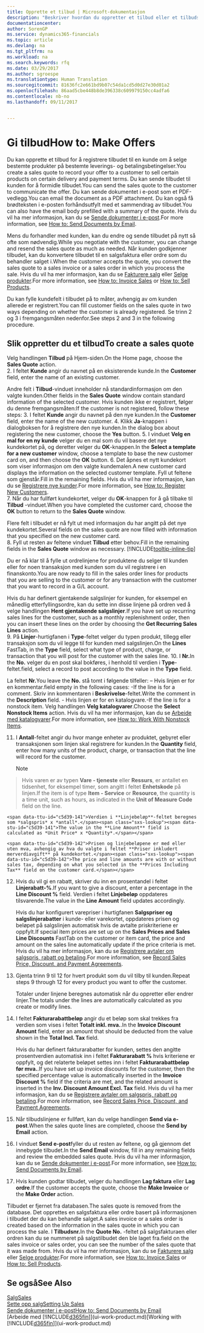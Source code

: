```yaml
---
title: Opprette et tilbud | Microsoft-dokumentasjon
description: "Beskriver hvordan du oppretter et tilbud eller et tilbudsforespørselsdokument for å registrere tilbudet til en kunde og selge produkter under visse betingelser."
documentationcenter: 
author: SorenGP
ms.service: dynamics365-financials
ms.topic: article
ms.devlang: na
ms.tgt_pltfrm: na
ms.workload: na
ms.search.keywords: rfq
ms.date: 03/29/2017
ms.author: sgroespe
ms.translationtype: Human Translation
ms.sourcegitcommit: 81636fc2e661bd9b07c54da1cd5d0d27e30d01a2
ms.openlocfilehash: 86aad5cbe448b8de396338c609979150cc4adfa6
ms.contentlocale: nb-no
ms.lasthandoff: 09/11/2017


---
```

# <a name="how-to-make-offers"></a><span data-ttu-id="c5d39-103">Gi tilbud</span><span class="sxs-lookup"><span data-stu-id="c5d39-103">How to: Make Offers</span></span>
<span data-ttu-id="c5d39-104">Du kan opprette et tilbud for å registrere tilbudet til en kunde om å selge bestemte produkter på bestemte leverings- og betalingsbetingelser.</span><span class="sxs-lookup"><span data-stu-id="c5d39-104">You create a sales quote to record your offer to a customer to sell certain products on certain delivery and payment terms.</span></span> <span data-ttu-id="c5d39-105">Du kan sende tilbudet til kunden for å formidle tilbudet.</span><span class="sxs-lookup"><span data-stu-id="c5d39-105">You can send the sales quote to the customer to communicate the offer.</span></span> <span data-ttu-id="c5d39-106">Du kan sende dokumentet i e-post som et PDF-vedlegg.</span><span class="sxs-lookup"><span data-stu-id="c5d39-106">You can email the document as a PDF attachment.</span></span> <span data-ttu-id="c5d39-107">Du kan også få brødteksten i e-posten forhåndsutfylt med et sammendrag av tilbudet.</span><span class="sxs-lookup"><span data-stu-id="c5d39-107">You can also have the email body prefilled with a summary of the quote.</span></span> <span data-ttu-id="c5d39-108">Hvis du vil ha mer informasjon, kan du se [Sende dokumenter i e-post](ui-how-send-documents-email.md).</span><span class="sxs-lookup"><span data-stu-id="c5d39-108">For more information, see [How to: Send Documents by Email](ui-how-send-documents-email.md).</span></span>

<span data-ttu-id="c5d39-109">Mens du forhandler med kunden, kan du endre og sende tilbudet på nytt så ofte som nødvendig.</span><span class="sxs-lookup"><span data-stu-id="c5d39-109">While you negotiate with the customer, you can change and resend the sales quote as much as needed.</span></span> <span data-ttu-id="c5d39-110">Når kunden godkjenner tilbudet, kan du konvertere tilbudet til en salgsfaktura eller ordre som du behandler salget i.</span><span class="sxs-lookup"><span data-stu-id="c5d39-110">When the customer accepts the quote, you convert the sales quote to a sales invoice or a sales order in which you process the sale.</span></span> <span data-ttu-id="c5d39-111">Hvis du vil ha mer informasjon, kan du se [Fakturere salg](sales-how-invoice-sales.md) eller [Selge produkter](sales-how-sell-products.md).</span><span class="sxs-lookup"><span data-stu-id="c5d39-111">For more information, see [How to: Invoice Sales](sales-how-invoice-sales.md) or [How to: Sell Products](sales-how-sell-products.md).</span></span>

<span data-ttu-id="c5d39-112">Du kan fylle kundefelt i tilbudet på to måter, avhengig av om kunden allerede er registrert.</span><span class="sxs-lookup"><span data-stu-id="c5d39-112">You can fill customer fields on the sales quote in two ways depending on whether the customer is already registered.</span></span> <span data-ttu-id="c5d39-113">Se trinn 2 og 3 i fremgangsmåten nedenfor.</span><span class="sxs-lookup"><span data-stu-id="c5d39-113">See steps 2 and 3 in the following procedure.</span></span>

## <a name="to-create-a-sales-quote"></a><span data-ttu-id="c5d39-114">Slik oppretter du et tilbud</span><span class="sxs-lookup"><span data-stu-id="c5d39-114">To create a sales quote</span></span>
<span data-ttu-id="c5d39-115">Velg handlingen **Tilbud** på Hjem-siden.</span><span class="sxs-lookup"><span data-stu-id="c5d39-115">On the Home page,  choose the **Sales Quote** action.</span></span>  
2. <span data-ttu-id="c5d39-116">I feltet **Kunde** angir du navnet på en eksisterende kunde.</span><span class="sxs-lookup"><span data-stu-id="c5d39-116">In the **Customer** field, enter the name of an existing customer.</span></span>

   <span data-ttu-id="c5d39-117">Andre felt i **Tilbud**-vinduet inneholder nå standardinformasjon om den valgte kunden.</span><span class="sxs-lookup"><span data-stu-id="c5d39-117">Other fields in the **Sales Quote** window contain standard information of the selected customer.</span></span> <span data-ttu-id="c5d39-118">Hvis kunden ikke er registrert, følger du denne fremgangsmåten:</span><span class="sxs-lookup"><span data-stu-id="c5d39-118">If the customer is not registered, follow these steps:</span></span>
3. <span data-ttu-id="c5d39-119">I feltet **Kunde** angir du navnet på den nye kunden.</span><span class="sxs-lookup"><span data-stu-id="c5d39-119">In the **Customer** field, enter the name of the new customer.</span></span>
4. <span data-ttu-id="c5d39-120">Klikk **Ja**-knappen i dialogboksen for å registrere den nye kunden.</span><span class="sxs-lookup"><span data-stu-id="c5d39-120">In the dialog box about registering the new customer, choose the **Yes** button.</span></span>
5. <span data-ttu-id="c5d39-121">I vinduet **Velg en mal for en ny kunde** velger du en mal som du vil basere det nye kundekortet på, og deretter velger du **OK**-knappen.</span><span class="sxs-lookup"><span data-stu-id="c5d39-121">In the **Select a template for a new customer** window, choose a template to base the new customer card on, and then choose the **OK** button.</span></span>
6. <span data-ttu-id="c5d39-122">Det åpnes et nytt kundekort som viser informasjon om den valgte kundemalen.</span><span class="sxs-lookup"><span data-stu-id="c5d39-122">A new customer card displays the information on the selected customer template.</span></span> <span data-ttu-id="c5d39-123">Fyll ut feltene som gjenstår.</span><span class="sxs-lookup"><span data-stu-id="c5d39-123">Fill in the remaining fields.</span></span> <span data-ttu-id="c5d39-124">Hvis du vil ha mer informasjon, kan du se [Registrere nye kunder](sales-how-register-new-customers.md).</span><span class="sxs-lookup"><span data-stu-id="c5d39-124">For more information, see [How to: Register New Customers](sales-how-register-new-customers.md).</span></span>  
7. <span data-ttu-id="c5d39-125">Når du har fullført kundekortet, velger du **OK**-knappen for å gå tilbake til **Tilbud** -vinduet.</span><span class="sxs-lookup"><span data-stu-id="c5d39-125">When you have completed the customer card, choose the **OK** button to return to the **Sales Quote** window.</span></span>

   <span data-ttu-id="c5d39-126">Flere felt i tilbudet er nå fylt ut med informasjon du har angitt på det nye kundekortet.</span><span class="sxs-lookup"><span data-stu-id="c5d39-126">Several fields on the sales quote are now filled with information that you specified on the new customer card.</span></span>  
8. <span data-ttu-id="c5d39-127">Fyll ut resten av feltene vinduet **Tilbud** etter behov.</span><span class="sxs-lookup"><span data-stu-id="c5d39-127">Fill in the remaining fields in the **Sales Quote** window as necessary.</span></span> [!INCLUDE[tooltip-inline-tip](includes/tooltip-inline-tip_md.md)]  

<span data-ttu-id="c5d39-128">Du er nå klar til å fylle ut ordrelinjene for produktene du selger til kunden eller for noen transaksjon med kunden som du vil registrere i en finanskonto.</span><span class="sxs-lookup"><span data-stu-id="c5d39-128">You are now ready to fill in the sales order lines for products that you are selling to the customer or for any transaction with the customer that you want to record in a G/L account.</span></span>   

<span data-ttu-id="c5d39-129">Hvis du har definert gjentakende salgslinjer for kunden, for eksempel en månedlig etterfyllingsordre, kan du sette inn disse linjene på ordren ved å velge handlingen **Hent gjentakende salgslinjer**.</span><span class="sxs-lookup"><span data-stu-id="c5d39-129">If you have set up recurring sales lines for the customer, such as a monthly replenishment order, then you can insert these lines on the order by choosing the **Get Recurring Sales Lines** action.</span></span>  
9. <span data-ttu-id="c5d39-130">På **Linjer**-hurtigfanen i **Type**-feltet velger du typen produkt, tillegg eller transaksjon som du vil legge til for kunden med salgslinjen.</span><span class="sxs-lookup"><span data-stu-id="c5d39-130">On the **Lines** FastTab, in the **Type** field, select what type of product, charge, or transaction that you will post for the customer with the sales line.</span></span>
10. <span data-ttu-id="c5d39-131">I **Nr.**</span><span class="sxs-lookup"><span data-stu-id="c5d39-131">In the **No.**</span></span> <span data-ttu-id="c5d39-132">velger du en post skal bokføres, i henhold til verdien i **Type**-feltet.</span><span class="sxs-lookup"><span data-stu-id="c5d39-132">field, select a record to post according to the value in the **Type** field.</span></span>

 <span data-ttu-id="c5d39-133">La feltet **Nr.**</span><span class="sxs-lookup"><span data-stu-id="c5d39-133">You leave the **No.**</span></span> <span data-ttu-id="c5d39-134">stå tomt i følgende tilfeller: – Hvis linjen er for en kommentar.</span><span class="sxs-lookup"><span data-stu-id="c5d39-134">field empty in the following cases: -If the line is for a comment.</span></span> <span data-ttu-id="c5d39-135">Skriv inn kommentaren i **Beskrivelse**-feltet.</span><span class="sxs-lookup"><span data-stu-id="c5d39-135">Write the comment in the **Description** field.</span></span>
 <span data-ttu-id="c5d39-136">- Hvis linjen er for en katalogvare.</span><span class="sxs-lookup"><span data-stu-id="c5d39-136">-If the line is for a nonstock item.</span></span> <span data-ttu-id="c5d39-137">Velg handlingen **Velg katalogvarer**.</span><span class="sxs-lookup"><span data-stu-id="c5d39-137">Choose the **Select Nonstock Items** action.</span></span> <span data-ttu-id="c5d39-138">Hvis du vil ha mer informasjon, kan du se [Arbeide med katalogvarer](inventory-how-work-nonstock-items.md).</span><span class="sxs-lookup"><span data-stu-id="c5d39-138">For more information, see [How to: Work With Nonstock Items](inventory-how-work-nonstock-items.md).</span></span>

11. <span data-ttu-id="c5d39-139">I **Antall**-feltet angir du hvor mange enheter av produktet, gebyret eller transaksjonen som linjen skal registrere for kunden.</span><span class="sxs-lookup"><span data-stu-id="c5d39-139">In the **Quantity** field, enter how many units of the product, charge, or transaction that the line will record for the customer.</span></span>

    > [!NOTE]  
>   <span data-ttu-id="c5d39-140">Hvis varen er av typen **Vare - tjeneste** eller **Ressurs**, er antallet en tidsenhet, for eksempel timer, som angitt i feltet **Enhetskode** på linjen.</span><span class="sxs-lookup"><span data-stu-id="c5d39-140">If the item is of type **Item - Service** or **Resource**, the quantity is a time unit, such as hours, as indicated in the **Unit of Measure Code** field on the line.</span></span>  

    <span data-ttu-id="c5d39-141">Verdien i **Linjebeløp**-feltet beregnes som *salgspris* x *antall*.</span><span class="sxs-lookup"><span data-stu-id="c5d39-141">The value in the **Line Amount** field is calculated as *Unit Price* x *Quantity*.</span></span>  

    <span data-ttu-id="c5d39-142">Prisen og linjebeløpene er med eller uten mva, avhengig av hva du valgte i feltet **Priser inkludert merverdiavgift** på kundekortet.</span><span class="sxs-lookup"><span data-stu-id="c5d39-142">The price and line amounts are with or without sales tax, depending on what you selected in the **Prices Including Tax** field on the customer card.</span></span>  
12. <span data-ttu-id="c5d39-143">Hvis du vil gi en rabatt, skriver du inn en prosentandel i feltet **Linjerabatt-%**.</span><span class="sxs-lookup"><span data-stu-id="c5d39-143">If you want to give a discount, enter a percentage in the **Line Discount %** field.</span></span> <span data-ttu-id="c5d39-144">Verdien i feltet **Linjebeløp** oppdateres tilsvarende.</span><span class="sxs-lookup"><span data-stu-id="c5d39-144">The value in the **Line Amount** field updates accordingly.</span></span>  

    <span data-ttu-id="c5d39-145">Hvis du har konfigurert varepriser i hurtigfanen **Salgspriser og salgslinjerabatter** i kunde- eller varekortet, oppdateres prisen og beløpet på salgslinjen automatisk hvis de avtalte priskriteriene er oppfylt.</span><span class="sxs-lookup"><span data-stu-id="c5d39-145">If special item prices are set up on the **Sales Prices and Sales Line Discounts** FastTab on the customer or item card, the price and amount on the sales line automatically update if the price criteria is met.</span></span> <span data-ttu-id="c5d39-146">Hvis du vil ha mer informasjon, kan du se [Registrere avtaler om salgspris, rabatt og betaling](sales-how-record-sales-price-discount-payment-agreements.md).</span><span class="sxs-lookup"><span data-stu-id="c5d39-146">For more information, see [Record Sales Price, Discount, and Payment Agreements](sales-how-record-sales-price-discount-payment-agreements.md).</span></span>  
13. <span data-ttu-id="c5d39-147">Gjenta trinn 9 til 12 for hvert produkt som du vil tilby til kunden.</span><span class="sxs-lookup"><span data-stu-id="c5d39-147">Repeat steps 9 through 12 for every product you want to offer the customer.</span></span>  

    <span data-ttu-id="c5d39-148">Totaler under linjene beregnes automatisk når du oppretter eller endrer linjer.</span><span class="sxs-lookup"><span data-stu-id="c5d39-148">The totals under the lines are automatically calculated as you create or modify lines.</span></span>  
14. <span data-ttu-id="c5d39-149">I feltet **Fakturarabattbeløp** angir du et beløp som skal trekkes fra verdien som vises i feltet **Totalt inkl. mva.**.</span><span class="sxs-lookup"><span data-stu-id="c5d39-149">In the **Invoice Discount Amount** field, enter an amount that should be deducted from the value shown in the **Total Incl. Tax** field.</span></span>

    <span data-ttu-id="c5d39-150">Hvis du har definert fakturarabatter for kunden, settes den angitte prosentverdien automatisk inn i feltet **Fakturarabatt %** hvis kriteriene er oppfylt, og det relaterte beløpet settes inn i feltet **Fakturarabattbeløp før mva.**.</span><span class="sxs-lookup"><span data-stu-id="c5d39-150">If you have set up invoice discounts for the customer, then the specified percentage value is automatically inserted in the **Invoice Discount %** field if the criteria are met, and the related amount is inserted in the **Inv. Discount Amount Excl. Tax** field.</span></span> <span data-ttu-id="c5d39-151">Hvis du vil ha mer informasjon, kan du se [Registrere avtaler om salgspris, rabatt og betaling](sales-how-record-sales-price-discount-payment-agreements.md).</span><span class="sxs-lookup"><span data-stu-id="c5d39-151">For more information, see [Record Sales Price, Discount, and Payment Agreements](sales-how-record-sales-price-discount-payment-agreements.md).</span></span>
15. <span data-ttu-id="c5d39-152">Når tilbudslinjene er fullført, kan du velge handlingen **Send via e-post**.</span><span class="sxs-lookup"><span data-stu-id="c5d39-152">When the sales quote lines are completed, choose the **Send by Email** action.</span></span>
16. <span data-ttu-id="c5d39-153">I vinduet **Send e-post**fyller du ut resten av feltene, og gå gjennom det innebygde tilbudet.</span><span class="sxs-lookup"><span data-stu-id="c5d39-153">In the **Send Email** window, fill in any remaining fields and review the embedded sales quote.</span></span> <span data-ttu-id="c5d39-154">Hvis du vil ha mer informasjon, kan du se [Sende dokumenter i e-post](ui-how-send-documents-email.md).</span><span class="sxs-lookup"><span data-stu-id="c5d39-154">For more information, see [How to: Send Documents by Email](ui-how-send-documents-email.md).</span></span>
17. <span data-ttu-id="c5d39-155">Hvis kunden godtar tilbudet, velger du handlingen **Lag faktura** eller **Lag ordre**.</span><span class="sxs-lookup"><span data-stu-id="c5d39-155">If the customer accepts the quote, choose the **Make Invoice** or the **Make Order** action.</span></span>

<span data-ttu-id="c5d39-156">Tilbudet er fjernet fra databasen.</span><span class="sxs-lookup"><span data-stu-id="c5d39-156">The sales quote is removed from the database.</span></span> <span data-ttu-id="c5d39-157">Det opprettes en salgsfaktura eller ordre basert på informasjonen i tilbudet der du kan behandle salget.</span><span class="sxs-lookup"><span data-stu-id="c5d39-157">A sales invoice or a sales order is created based on the information in the sales quote in which you can process the sale.</span></span> <span data-ttu-id="c5d39-158">I **Tilbudsnr.**</span><span class="sxs-lookup"><span data-stu-id="c5d39-158">In the **Quote No.**</span></span> <span data-ttu-id="c5d39-159">-feltet på salgsfakturaen eller ordren kan du se nummeret på salgstilbudet den ble laget fra.</span><span class="sxs-lookup"><span data-stu-id="c5d39-159">field on the sales invoice or sales order, you can see the number of the sales quote that it was made from.</span></span> <span data-ttu-id="c5d39-160">Hvis du vil ha mer informasjon, kan du se [Fakturere salg](sales-how-invoice-sales.md) eller [Selge produkter](sales-how-sell-products.md).</span><span class="sxs-lookup"><span data-stu-id="c5d39-160">For more information, see [How to: Invoice Sales](sales-how-invoice-sales.md) or [How to: Sell Products](sales-how-sell-products.md).</span></span>

## <a name="see-also"></a><span data-ttu-id="c5d39-161">Se også</span><span class="sxs-lookup"><span data-stu-id="c5d39-161">See Also</span></span>
[<span data-ttu-id="c5d39-162">Salg</span><span class="sxs-lookup"><span data-stu-id="c5d39-162">Sales</span></span>](sales-manage-sales.md)  
[<span data-ttu-id="c5d39-163">Sette opp salg</span><span class="sxs-lookup"><span data-stu-id="c5d39-163">Setting Up Sales</span></span>](sales-setup-sales.md)  
[<span data-ttu-id="c5d39-164">Sende dokumenter i e-post</span><span class="sxs-lookup"><span data-stu-id="c5d39-164">How to: Send Documents by Email</span></span>](ui-how-send-documents-email.md)  
<span data-ttu-id="c5d39-165">[Arbeide med [!INCLUDE[d365fin](includes/d365fin_md.md)]](ui-work-product.md)</span><span class="sxs-lookup"><span data-stu-id="c5d39-165">[Working with [!INCLUDE[d365fin](includes/d365fin_md.md)]](ui-work-product.md)</span></span>

